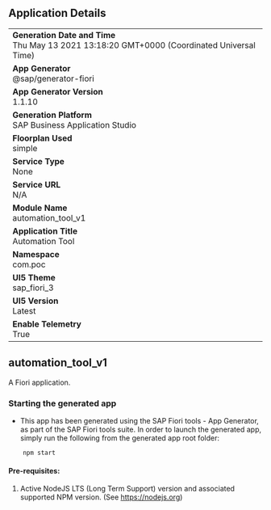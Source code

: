 ## Application Details
|               |
| ------------- |
|**Generation Date and Time**<br>Thu May 13 2021 13:18:20 GMT+0000 (Coordinated Universal Time)|
|**App Generator**<br>@sap/generator-fiori|
|**App Generator Version**<br>1.1.10|
|**Generation Platform**<br>SAP Business Application Studio|
|**Floorplan Used**<br>simple|
|**Service Type**<br>None|
|**Service URL**<br>N/A
|**Module Name**<br>automation_tool_v1|
|**Application Title**<br>Automation Tool|
|**Namespace**<br>com.poc|
|**UI5 Theme**<br>sap_fiori_3|
|**UI5 Version**<br>Latest|
|**Enable Telemetry**<br>True|

## automation_tool_v1

A Fiori application.

### Starting the generated app

-   This app has been generated using the SAP Fiori tools - App Generator, as part of the SAP Fiori tools suite.  In order to launch the generated app, simply run the following from the generated app root folder:

```
    npm start
```


#### Pre-requisites:

1. Active NodeJS LTS (Long Term Support) version and associated supported NPM version.  (See https://nodejs.org)


